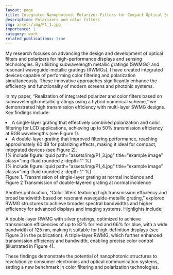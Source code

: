 ```yaml
---
layout: page
title: Integrated Nanophotonic Polarizer-Filters for Compact Optical Systems
description: Polarizers and color filters
img: assets/img/P1_1.jpg
importance: 1
category: work
related_publications: true
---
```


My research focuses on advancing the design and development of optical filters
and polarizers for high-performance displays and sensing technologies. By
utilizing subwavelength metallic gratings (SWMGs) and resonant
waveguide-metallic gratings (RWMGs), I have created integrated devices capable
of performing color filtering and polarization simultaneously. These innovative
approaches significantly enhance the efficiency and functionality of modern
screens and photonic systems.

In my paper, “Realization of integrated polarizer and color filters based on
subwavelength metallic gratings using a hybrid numerical scheme,” we
demonstrated high transmission efficiency with multi-layer SWMG designs.
Key findings include:

<li> A single-layer grating that effectively combined polarization and color
filtering for LCD applications, achieving up to 50% transmission efficiency at
RGB wavelengths (see Figure 1).</li>

<li> A double-layer grating that improved filtering performance, reaching
approximately 60 dB for polarizing effects, making it ideal for compact,
integrated devices (see Figure 2).</li>
<div class="row justify-content-sm-center">
    <div class="col-sm-8 mt-3 mt-md-0">
        {% include figure.liquid path="assets/img/P1_3.jpg" title="example image" class="img-fluid rounded z-depth-1" %}
    </div>
    <div class="col-sm-4 mt-3 mt-md-0">
        {% include figure.liquid path="assets/img/P1_4.jpg" title="example image" class="img-fluid rounded z-depth-1" %}
    </div>
</div>
<div class="caption">
    Figure 1. Transmission of single-layer grating at normal incidence
    and Figure 2 Transmission of double-layered grating at normal incidence
</div>

Another publication, “Color filters featuring high transmission efficiency
and broad bandwidth based on resonant waveguide-metallic grating,” explored RWMG structures to achieve broader spectral bandwidths and higher efficiency
for advanced displays and imaging systems. Highlights include:

A double-layer RWMG with silver gratings, optimized to achieve transmission
efficiencies of up to 82% for red and 66% for blue, with a wide bandwidth of
125 nm, making it suitable for high-definition displays
(see Figure 3 in the publication).
A triple-layer RWMG, which further enhanced transmission efficiency and
bandwidth, enabling precise color control (illustrated in Figure 4).

These findings demonstrate the potential of nanophotonic structures to
revolutionize consumer electronics and optical communication systems, setting a
new benchmark in color filtering and polarization technologies.

    
